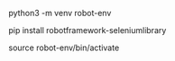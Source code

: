 python3 -m venv robot-env  

pip install robotframework-seleniumlibrary

source robot-env/bin/activate
